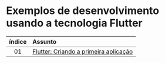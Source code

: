 # Exemplos de desenvolvimento usando a tecnologia Flutter

|índice|Assunto|
|:--:|:--|
|01|[Flutter: Criando a primeira aplicação](numero_aleatorio/README.md)|
